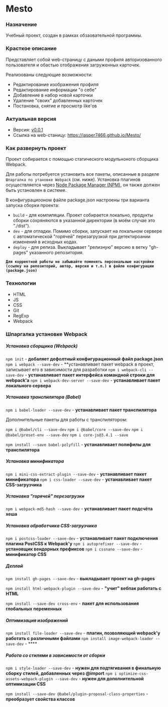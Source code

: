 # Mesto

### Назначение

Учебный проект, создан в рамках обзаовательной программы.

### Красткое описание

Представляет собой web-страницу с даными профиля авторизованного пользователя и обастью отображения загруженных карточек.

Реализованы следующие возможности:

 - Редактирование изображения профиля
 - Редактирование информации "о себе"
 - Добавление в набор новой карточки
 - Удаление "своих" добавленных карточек
 - Постановка, снятие и просмотр like'ов

### Актуальная версия

 - Версия: [v0.0.1](https://github.com/jasper7466/Mesto/tree/v0.0.1)
 - Ссылка на web-станицу: https://jasper7466.github.io/Mesto/

### Как развернуть проект

Проект собирается с помощью статического модульноного сборщика Webpack.

Для работы потребуется установить все пакеты, описанные в разделе `Шпаргалка по утановке Webpack` (см. ниже).
Установка плагинов осуществляется через [Node Package Manager (NPM)](https://nodejs.org/en/download/), он также должен быть установлен в системе.

В конфигурациооном файле package.json настроены три варианта запуска сборки проекта:

 - `build` - для компиляции. Проект собирается локально, продукты сборки сохряняются в указанной директории (в моём случае это "./dist").
 - `dev` - для отладки. Помимо сборки, запускает на локальном сервере с автоматической "горячей" перезагрузкой при детектироании изменений в исходных кодах.
 - `deploy` - для релиза. Выкладывает "релизную" версию в ветку "gh-pages" указанного репозитория.

 **`Для корректной работы не забывайте поменять персональные настройки (ссылку на репозиторий, автор, версия и т.п.) в файле конфигурации (package.json)`**

### Технологии

 - HTML
 - JS
 - CSS
 - Git
 - RegExp
 - Webpack

### Шпаргалка установке Webpack

##### Установка сборщика (Webpack)

`npm init` - **добаляет дефолтный конфигурационный файл package.json**
`npm i webpack --save-dev` - **устанавливает  пакет webpack в проект, записывает его в зависимости для разработки
`npm i webpack-cli --save-dev` - **устанавливает пакет интерфейса командной строки для webpack'а**
`npm i webpack-dev-server --save-dev` - **устанавливает пакет локального сервера**

##### Установка транспилятора (Babel)

`npm i babel-loader --save-dev` - **устанавливает пакет транспилятора**

Дополнительные пакеты для работы с транспилятором:

`npm i @babel/cli --save-dev`
`npm i @babel/core --save-dev`
`npm i @babel/preset-env --save-dev`
`npm i core-js@3.4.1 --save`

`npm install --save babel-polyfill` - **устанавливает полифилы для транспилятора**

##### Установка минификатора

`npm i mini-css-extract-plugin --save-dev` - **устанавливает пакет минификатора**
`npm i css-loader --save-dev` - **устанавливает пакет CSS-загрузчика**

##### Установка "горячей" перезагрузки

`npm i webpack-md5-hash --save-dev` - **устанавливает пакет подсчёта хеша**

##### Установка обработчика CSS-загрузчика

`npm i postcss-loader --save-dev` - **устанавливает пакет подключения плагина PostCSS к Webpack'у**
`npm i autoprefixer --save-dev` - **установщик вендорных префиксов**
`npm i cssnano --save-dev` - **минификатор CSS**

##### Деплой

`npm install gh-pages --save-dev` - **выкладывает проект на gh-pages**

`npm install html-webpack-plugin --save-dev` - **"учит" вебпак работать с HTML**

`npm install --save-dev cross-env` - **пакет для использования глобальных переменных**

##### Оптимизация изображений

`npm install file-loader --save-dev` - **плагин, позволяющий webpack'у работать с различными файлами**
`npm install image-webpack-loader --save-dev` - ****

##### Работа со стилями в зависимости от сборки

`npm i style-loader --save-dev` - **нужен для подтягивания в финальную сборку стилей, добавленных через @import**
`npm i optimize-css-assets-webpack-plugin --save-dev` - **нужен для дополнительной оптимизации CSS**

`npm install --save-dev @babel/plugin-proposal-class-properties` - **преобразует свойства классов**

